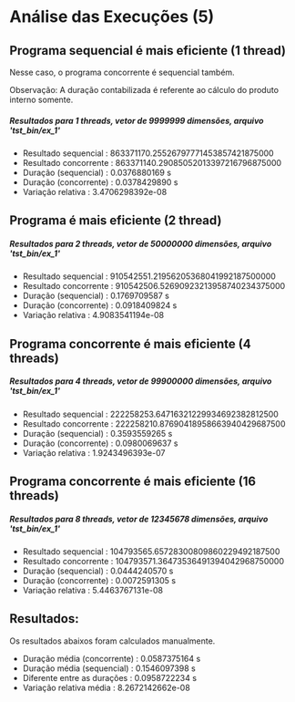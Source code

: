 # Análise das Execuções (5)

## Programa sequencial é mais eficiente (1 thread) 

Nesse caso, o programa concorrente é sequencial também.

Observação: A duração contabilizada é referente ao cálculo do produto interno somente.

##### Resultados para 1 threads, vetor de 9999999 dimensões, arquivo 'tst_bin/ex_1'

- Resultado sequencial  : 863371170.25526797771453857421875000
- Resultado concorrente : 863371140.29085052013397216796875000
- Duração (sequencial)  : 0.0376880169 s
- Duração (concorrente) : 0.0378429890 s
- Variação relativa     : 3.4706298392e-08

## Programa é mais eficiente (2 thread) 

##### Resultados para 2 threads, vetor de 50000000 dimensões, arquivo 'tst_bin/ex_1'

- Resultado sequencial  : 910542551.21956205368041992187500000
- Resultado concorrente : 910542506.52690923213958740234375000
- Duração (sequencial)  : 0.1769709587 s
- Duração (concorrente) : 0.0918409824 s
- Variação relativa     : 4.9083541194e-08

## Programa concorrente é mais eficiente (4 threads)

##### Resultados para 4 threads, vetor de 99900000 dimensões, arquivo 'tst_bin/ex_1'

- Resultado sequencial  : 222258253.64716321229934692382812500
- Resultado concorrente : 222258210.87690418958663940429687500
- Duração (sequencial)  : 0.3593559265 s
- Duração (concorrente) : 0.0980069637 s
- Variação relativa     : 1.9243496393e-07

## Programa concorrente é mais eficiente (16 threads)

##### Resultados para 8 threads, vetor de 12345678 dimensões, arquivo 'tst_bin/ex_1'

- Resultado sequencial  : 104793565.65728300809860229492187500
- Resultado concorrente : 104793571.36473536491394042968750000
- Duração (sequencial)  : 0.0444240570 s
- Duração (concorrente) : 0.0072591305 s
- Variação relativa     : 5.4463767131e-08

## Resultados:

Os resultados abaixos foram calculados manualmente.

- Duração média (concorrente) : 0.0587375164 s
- Duração média (sequencial)  : 0.1546097398 s
- Diferente entre as durações : 0.0958722234 s
- Variação relativa média     : 8.2672142662e-08

